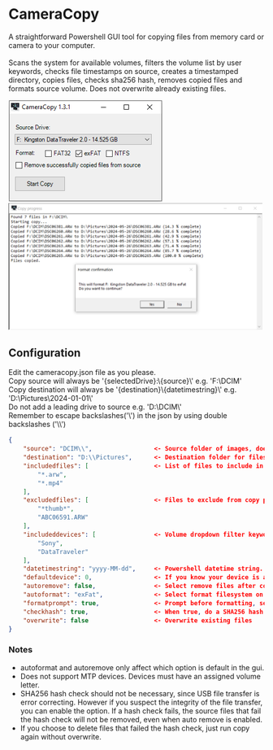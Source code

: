 # CameraCopy

A straightforward Powershell GUI tool for copying files from memory card or camera to your computer.<br><br>
Scans the system for available volumes, filters the volume list by user keywords, checks file timestamps on source, creates a timestamped directory, copies files, checks sha256 hash, removes copied files and formats source volume. Does not overwrite already existing files.

<img src="./screenshots/1.png" alt="Main window"><br>
<img src="./screenshots/2.png" width="500px" alt="Copy window and format confirmation">

## Configuration

Edit the cameracopy.json file as you please.<br>
Copy source will always be '{selectedDrive}:\\{source}\\' e.g. 'F:\DCIM\'<br>
Copy destination will always be '{destination}\\{datetimestring}\\' e.g. 'D:\Pictures\2024-01-01\\'<br>
Do not add a leading drive to source e.g. 'D:\\DCIM\\'<br>
Remember to escape backslashes('\\') in the json by using double backslashes ('\\\\')<br>
```json
{
    "source": "DCIM\\",                 <- Source folder of images, does not have to be set. Will only use volume letter if not set.
    "destination": "D:\\Pictures",      <- Destination folder for files, must have full path.
    "includedfiles": [                  <- List of files to include in copy, cameras might have additional files. set to "*" if you want to copy everything.
        "*.arw",
        "*.mp4"
    ],
    "excludedfiles": [                  <- Files to exclude from copy progress. Can be left empty.
        "*thumb*",
        "ABC06591.ARW"
    ],
    "includeddevices": [                <- Volume dropdown filter keywords. If left empty, all found volumes will be listed.
        "Sony",
        "DataTraveler"
    ],
    "datetimestring": "yyyy-MM-dd",     <- Powershell datetime string. yyyy-MM-dd meaning 2024-01-01.
    "defaultdevice": 0,                 <- If you know your device is always e.g. second on the list set to 1.
    "autoremove": false,                <- Select remove files after copying on start
    "autoformat": "exFat",              <- Select format filesystem on start. Can be empty or any of FAT32, exFAT, NTFS
    "formatprompt": true,               <- Prompt before formatting, set to false if you want to format without confirmation (dangerous).
    "checkhash": true,                  <- When true, do a SHA256 hash check fo each file after copy (slows down process).
    "overwrite": false                  <- Overwrite existing files
}
```

### Notes
* autoformat and autoremove only affect which option is default in the gui.
* Does not support MTP devices. Devices must have an assigned volume letter.
* SHA256 hash check should not be necessary, since USB file transfer is error correcting. However if you suspect the integrity of the file transfer, you can enable the option. If a hash check fails, the source files that fail the hash check will not be removed, even when auto remove is enabled.
* If you choose to delete files that failed the hash check, just run copy again without overwrite.
